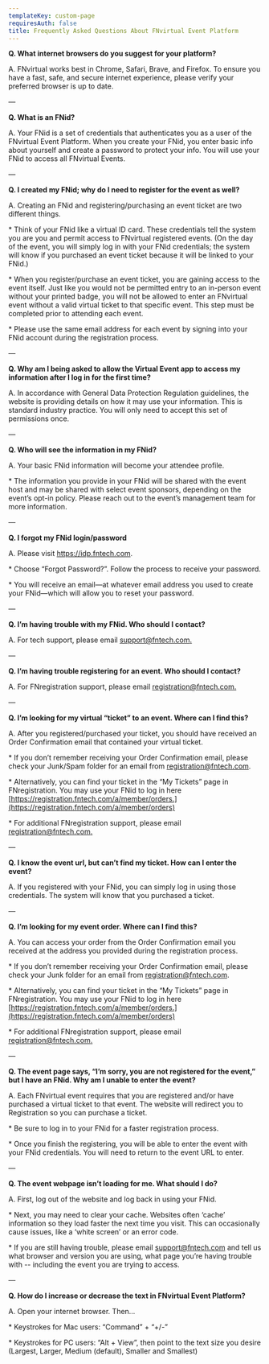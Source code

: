 ```yaml
---
templateKey: custom-page
requiresAuth: false
title: Frequently Asked Questions About FNvirtual Event Platform
---
```

**Q. What internet browsers do you suggest for your platform?**

A. FNvirtual works best in Chrome, Safari, Brave, and Firefox. To ensure you have a fast, safe, and secure internet experience, please verify your preferred browser is up to date.

—

**Q. What is an FNid?**

A. Your FNid is a set of credentials that authenticates you as a user of the FNvirtual Event Platform. When you create your FNid, you enter basic info about yourself and create a password to protect your info. You will use your FNid to access all FNvirtual Events.

—

**Q. I created my FNid; why do I need to register for the event as well?**

A. Creating an FNid and registering/purchasing an event ticket are two different things.

\* Think of your FNid like a virtual ID card. These credentials tell the system you are you and permit access to FNvirtual registered events. (On the day of the event, you will simply log in with your FNid credentials; the system will know if you purchased an event ticket because it will be linked to your FNid.)

\* When you register/purchase an event ticket, you are gaining access to the event itself. Just like you would not be permitted entry to an in-person event without your printed badge, you will not be allowed to enter an FNvirtual event without a valid virtual ticket to that specific event. This step must be completed prior to attending each event.

\* Please use the same email address for each event by signing into your FNid account during the registration process.

—

**Q. Why am I being asked to allow the Virtual Event app to access my information after I log in for the first time?**

A. In accordance with General Data Protection Regulation guidelines, the website is providing details on how it may use your information. This is standard industry practice. You will only need to accept this set of permissions once.

—

**Q. Who will see the information in my FNid?**

A. Your basic FNid information will become your attendee profile.

\* The information you provide in your FNid will be shared with the event host and may be shared with select event sponsors, depending on the event’s opt-in policy. Please reach out to the event’s management team for more information.

—

**Q. I forgot my FNid login/password**

A. Please visit <https://idp.fntech.com>.

\* Choose “Forgot Password?”. Follow the process to receive your password.

\* You will receive an email—at whatever email address you used to create your FNid—which will allow you to reset your password.

—

**Q. I’m having trouble with my FNid. Who should I contact?**

A. For tech support, please email [support@fntech.com.](mailto:support@fntech.com)

—

**Q. I’m having trouble registering for an event. Who should I contact?**

A. For FNregistration support, please email [registration@fntech.com.](mailto:registration@fntech.com)

—

**Q. I’m looking for my virtual “ticket” to an event. Where can I find this?**

A. After you registered/purchased your ticket, you should have received an Order Confirmation email that contained your virtual ticket.

\* If you don’t remember receiving your Order Confirmation email, please check your Junk/Spam folder for an email from registration@fntech.com.

\* Alternatively, you can find your ticket in the “My Tickets” page in FNregistration. You may use your FNid to log in here [https://registration.fntech.com/a/member/orders.](https://registration.fntech.com/a/member/orders)

\* For additional FNregistration support, please email [registration@fntech.com.](mailto:registration@fntech.com)

—

**Q. I know the event url, but can’t find my ticket. How can I enter the event?**

A. If you registered with your FNid, you can simply log in using those credentials. The system will know that you purchased a ticket.

—

**Q. I’m looking for my event order. Where can I find this?**

A. You can access your order from the Order Confirmation email you received at the address you provided during the registration process.

\* If you don’t remember receiving your Order Confirmation email, please check your Junk folder for an email from registration@fntech.com.

\* Alternatively, you can find your ticket in the “My Tickets” page in FNregistration. You may use your FNid to log in here [https://registration.fntech.com/a/member/orders.](https://registration.fntech.com/a/member/orders)

\* For additional FNregistration support, please email [registration@fntech.com.](mailto:registration@fntech.com)

—

**Q. The event page says, “I’m sorry, you are not registered for the event,” but I have an FNid. Why am I unable to enter the event?**

A. Each FNvirtual event requires that you are registered and/or have purchased a virtual ticket to that event. The website will redirect you to Registration so you can purchase a ticket.

\* Be sure to log in to your FNid for a faster registration process.

\* Once you finish the registering, you will be able to enter the event with your FNid credentials. You will need to return to the event URL to enter.

—

**Q. The event webpage isn’t loading for me. What should I do?**

A. First, log out of the website and log back in using your FNid.

\* Next, you may need to clear your cache. Websites often ‘cache’ information so they load faster the next time you visit. This can occasionally cause issues, like a ‘white screen’ or an error code.

\* If you are still having trouble, please email [support@fntech.com](mailto:support@fntech.com) and tell us what browser and version you are using, what page you’re having trouble with -- including the event you are trying to access.

—

**Q. How do I increase or decrease the text in FNvirtual Event Platform?**

A. Open your internet browser. Then…

\* Keystrokes for Mac users: “Command” + “+/-”

\* Keystrokes for PC users: “Alt + View”, then point to the text size you desire (Largest, Larger, Medium (default), Smaller and Smallest)